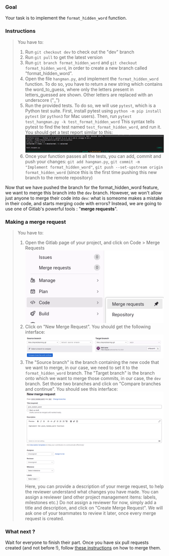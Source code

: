 ### Goal
Your task is to implement the `format_hidden_word` function. 

### Instructions
> You have to:
> 1. Run `git checkout dev` to check out the "dev" branch
> 2. Run `git pull` to get the latest version
> 3. Run `git branch format_hidden_word` and `git checkout format_hidden_word`, in order to create a new branch called "format_hidden_word".
> 4. Open the file `hangman.py`, and implement the `format_hidden_word` function. To do so, you have to return a new string which contains the word_to_guess, where only the letters present in letters_guessed are shown. Other letters are replaced with an underscore ("_")
> 5. Run the provided tests. To do so, we will use `pytest`, which is a Python test suite. 
First, install pytest using `python -m pip install pytest` (or `python3` for Mac users). 
Then, run `pytest test_hangman.py -k test_format_hidden_word`
This syntax tells pytest to find the test named `test_format_hidden_word`, and run it. You should get a test report similar to this:
> ![alt text](image-1.png)
> 6. Once your function passes all the tests, you can add, commit and push your changes: `git add hangman.py`, `git commit -m "Implement format_hidden_word"`, `git push --set-upstream origin format_hidden_word` (since this is the first time pushing this new branch to the remote repository)

Now that we have pushed the branch for the format_hidden_word feature, we want to merge this branch into the `dev` branch. However, we won't allow just anyone to merge their code into `dev`: what is someome makes a mistake in their code, and starts merging code with errors? Instead, we are going to use one of Gitlab's powerful tools : "**merge requests**".

### Making a merge request
> You have to:
> 1. Open the Gitlab page of your project, and click on Code > Merge Requests
![alt text](../images/image-12.png)
> 2. Click on "New Merge Request". You should get the following interface:
![alt text](image.png)
> 3. The "Source branch" is the branch containing the new code that we want to merge, in our case, we need to set it to the `format_hidden_word` branch.
The "Target branch" is the branch onto which we want to merge those commits, in our case, the `dev` branch.
Set those two branches and click on "Compare branches and continue". You should see this interface:
![Creating a pull request](image-2.png)
> Here, you can provide a description of your merge request, to help the reviewer understand what changes you have made. You can assign a reviewer (and other project management items: labels, milestones etc.)
> Do not assign a reviewer for now, simply add a title and description, and click on "Create Merge Request". We will ask one of your teammates to review it later, once every merge request is created.

### What next ?
Wait for everyone to finish their part. Once you have six pull requests created (and not before !), follow [these instructions]() on how to merge them.